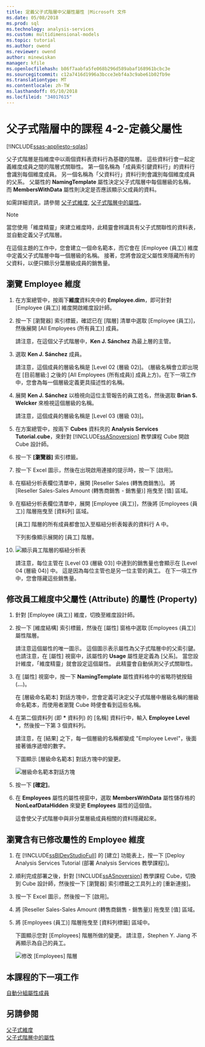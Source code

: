 ```yaml
---
title: 定義父子式階層中父屬性屬性 |Microsoft 文件
ms.date: 05/08/2018
ms.prod: sql
ms.technology: analysis-services
ms.custom: multidimensional-models
ms.topic: tutorial
ms.author: owend
ms.reviewer: owend
author: minewiskan
manager: kfile
ms.openlocfilehash: b86f7aabfa5fe068b296d589abaf168961bcbc3e
ms.sourcegitcommit: c12a7416d1996a3bcce3ebf4a3c9abe61b02fb9e
ms.translationtype: MT
ms.contentlocale: zh-TW
ms.lasthandoff: 05/10/2018
ms.locfileid: "34017615"
---
```

# <a name="lesson-4-2---defining-parent-attribute-properties-in-a-parent-child-hierarchy"></a>父子式階層中的課程 4-2-定義父屬性
[!INCLUDE[ssas-appliesto-sqlas](../includes/ssas-appliesto-sqlas.md)]

父子式階層是指維度中以兩個資料表資料行為基礎的階層。 這些資料行會一起定義維度成員之間的階層式關聯性。 第一個名稱為「成員索引鍵資料行」的資料行會識別每個維度成員。 另一個名稱為「父資料行」資料行則會識別每個維度成員的父系。 父屬性的 **NamingTemplate** 屬性決定父子式階層中每個層級的名稱，而 **MembersWithData** 屬性則決定是否應該顯示父成員的資料。  
  
如需詳細資訊，請參閱 [父子式維度](../analysis-services/multidimensional-models/parent-child-dimension.md), [父子式階層中的屬性](../analysis-services/multidimensional-models/parent-child-dimension-attributes.md)。  
  
> [!NOTE]  
> 當您使用「維度精靈」來建立維度時，此精靈會辨識具有父子式關聯性的資料表，並自動定義父子式階層。  
  
在這個主題的工作中，您會建立一個命名範本，而它會在 [Employee (員工)] 維度中定義父子式階層中每一個層級的名稱。 接著，您將會設定父屬性來隱藏所有的父資料，以便只顯示分葉層級成員的銷售量。  
  
## <a name="browsing-the-employee-dimension"></a>瀏覽 Employee 維度  
  
1.  在方案總管中，按兩下**維度**資料夾中的 **Employee.dim**，即可針對 [Employee (員工)] 維度開啟維度設計師。  
  
2.  按一下 [瀏覽器] 索引標籤，確認已在 [階層] 清單中選取 [Employee (員工)]，然後展開 [All Employees (所有員工)] 成員。  
  
    請注意，在這個父子式階層中，**Ken J. Sánchez** 為最上層的主管。  
  
3.  選取 **Ken J. Sánchez** 成員。  
  
    請注意，這個成員的層級名稱是 [Level 02 (層級 02)]。 (層級名稱會立即出現在 [目前層級:] 之後的 [All Employees (所有成員)] 成員上方)。在下一項工作中，您會為每一個層級定義更具描述性的名稱。  
  
4.  展開 **Ken J. Sánchez** 以檢視向這位主管報告的員工姓名，然後選取 **Brian S. Welcker** 來檢視這個層級的名稱。  
  
    請注意，這個成員的層級名稱是 [Level 03 (層級 03)]。  
  
5.  在方案總管中，按兩下 **Cubes** 資料夾的 **Analysis Services Tutorial.cube**，來針對 [!INCLUDE[ssASnoversion](../includes/ssasnoversion-md.md)] 教學課程 Cube 開啟 Cube 設計師。  
  
6.  按一下 **[瀏覽器]** 索引標籤。  
  
7.  按一下 Excel 圖示，然後在出現啟用連接的提示時，按一下 [啟用]。  
  
8.  在樞紐分析表欄位清單中，展開 [Reseller Sales (轉售商銷售)]。 將 [Reseller Sales-Sales Amount (轉售商銷售 - 銷售量)] 拖曳至 [值] 區域。  
  
9. 在樞紐分析表欄位清單中，展開 [Employee (員工)]，然後將 [Employees (員工)] 階層拖曳至 [資料列] 區域。  
  
    [員工] 階層的所有成員都會加入至樞紐分析表報表的資料行 A 中。  
  
    下列影像顯示展開的 [員工] 階層。  
  
10. ![顯示員工階層的樞紐分析表](../analysis-services/media/l4-employee-1.gif "顯示員工階層的樞紐分析表")  
  
    請注意，每位主管在 [Level 03 (層級 03)] 中達到的銷售量也會顯示在 [Level 04 (層級 04)] 中。 這是因為每位主管也是另一位主管的員工。 在下一項工作中，您會隱藏這些銷售量。  
  
## <a name="modifying-parent-attribute-properties-in-the-employee-dimension"></a>修改員工維度中父屬性 (Attribute) 的屬性 (Property)  
  
1.  針對 [Employee (員工)] 維度，切換至維度設計師。  
  
2.  按一下 [維度結構] 索引標籤，然後在 [屬性] 窗格中選取 [Employees (員工)] 屬性階層。  
  
    請注意這個屬性的唯一圖示。 這個圖示表示屬性為父子式階層中的父索引鍵。 也請注意，在 [屬性] 視窗中，該屬性的 **Usage** 屬性是定義為 [父系]。 當您設計維度，「維度精靈」就會設定這個屬性。 此精靈會自動偵測父子式關聯性。  
  
3.  在 [屬性] 視窗中，按一下 **NamingTemplate** 屬性資料格中的省略符號按鈕 (**...**)。  
  
    在 [層級命名範本] 對話方塊中，您會定義可決定父子式階層中層級名稱的層級命名範本，而使用者瀏覽 Cube 時便會看到這些名稱。  
  
4.  在第二個資料列 (即 **\*** 資料列) 的 [名稱] 資料行中，輸入 **Employee Level \***，然後按一下第 3 個資料列。  
  
    請注意，在 [結果] 之下，每一個層級的名稱都變成 "Employee Level"，後面接著循序遞增的數字。  
  
    下圖顯示 [層級命名範本] 對話方塊中的變更。  
  
    ![層級命名範本對話方塊](../analysis-services/media/l4-namingtemplate.gif "層級命名範本對話方塊")  
  
5.  按一下 **[確定]**。  
  
6.  在 **Employees** 屬性的屬性視窗中，選取 **MembersWithData** 屬性儲存格的 **NonLeafDataHidden** 來變更 **Employees** 屬性的這個值。  
  
    這會使父子式階層中與非分葉層級成員相關的資料隱藏起來。  
  
## <a name="browsing-the-employee-dimension-with-the-modified-attributes"></a>瀏覽含有已修改屬性的 Employee 維度  
  
1.  在 [!INCLUDE[ssBIDevStudioFull](../includes/ssbidevstudiofull-md.md)] 的 [建立] 功能表上，按一下 [Deploy Analysis Services Tutorial (部署 Analysis Services 教學課程)]。  
  
2.  順利完成部署之後，針對 [!INCLUDE[ssASnoversion](../includes/ssasnoversion-md.md)] 教學課程 Cube，切換到 Cube 設計師，然後按一下 [瀏覽器] 索引標籤之工具列上的 [重新連接]。  
  
3.  按一下 Excel 圖示，然後按一下 [啟用]。  
  
4.  將 [Reseller Sales-Sales Amount (轉售商銷售 - 銷售量)] 拖曳至 [值] 區域。  
  
5.  將 [Employees (員工)] 階層拖曳至 [資料列標籤] 區域中。  
  
    下圖顯示您對 [Employees] 階層所做的變更。 請注意，Stephen Y. Jiang 不再顯示為自己的員工。  
  
    ![修改 [Employees] 階層](../analysis-services/media/l4-employee-2.png "修改員工階層")  
  
## <a name="next-task-in-lesson"></a>本課程的下一項工作  
[自動分組屬性成員](../analysis-services/lesson-4-3-automatically-grouping-attribute-members.md)  
  
## <a name="see-also"></a>另請參閱  
[父子式維度](../analysis-services/multidimensional-models/parent-child-dimension.md)  
[父子式階層中的屬性](../analysis-services/multidimensional-models/parent-child-dimension-attributes.md)  
  
  
  
